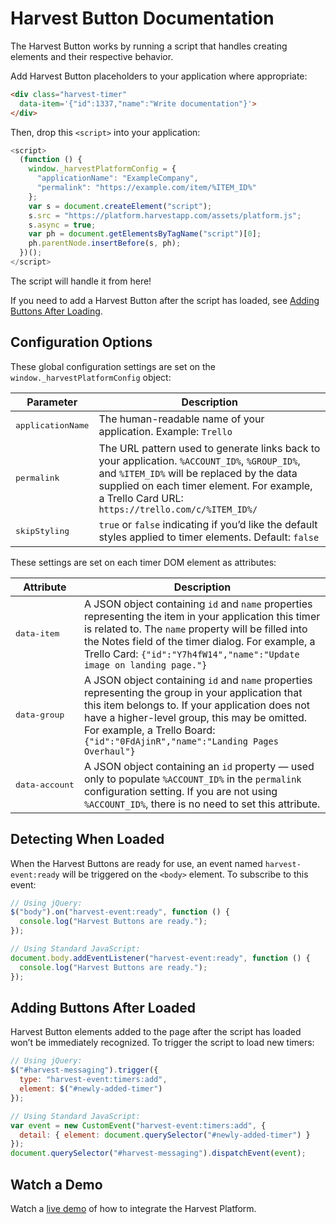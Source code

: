 # Harvest Button Documentation

The Harvest Button works by running a script that handles creating elements and their respective behavior.

Add Harvest Button placeholders to your application where appropriate:

```html
<div class="harvest-timer"
  data-item='{"id":1337,"name":"Write documentation"}'>
</div>
```

Then, drop this `<script>` into your application:

```javascript
<script>
  (function () {
    window._harvestPlatformConfig = {
      "applicationName": "ExampleCompany",
      "permalink": "https://example.com/item/%ITEM_ID%"
    };
    var s = document.createElement("script");
    s.src = "https://platform.harvestapp.com/assets/platform.js";
    s.async = true;
    var ph = document.getElementsByTagName("script")[0];
    ph.parentNode.insertBefore(s, ph);
  })();
</script>
```

The script will handle it from here!

If you need to add a Harvest Button after the script has loaded, see [Adding Buttons After Loading](#adding-buttons-after-loaded).

## Configuration Options

These global configuration settings are set on the `window._harvestPlatformConfig` object:

| Parameter                  | Description
|----------------------------|-------------
| <pre>applicationName</pre> | The human-readable name of your application. Example: `Trello`
| <pre>permalink</pre>       | The URL pattern used to generate links back to your application. `%ACCOUNT_ID%`, `%GROUP_ID%`, and `%ITEM_ID%` will be replaced by the data supplied on each timer element. For example, a Trello Card URL: `https://trello.com/c/%ITEM_ID%/`
| <pre>skipStyling</pre>     | `true` or `false` indicating if you’d like the default styles applied to timer elements. Default: `false`

These settings are set on each timer DOM element as attributes:

| Attribute               | Description
|-------------------------|-------------
| <pre>data-item</pre>    | A JSON object containing `id` and `name` properties representing the item in your application this timer is related to. The `name` property will be filled into the Notes field of the timer dialog. For example, a Trello Card: `{"id":"Y7h4fW14","name":"Update image on landing page."}`
| <pre>data-group</pre>   | A JSON object containing `id` and `name` properties representing the group in your application that this item belongs to. If your application does not have a higher-level group, this may be omitted. For example, a Trello Board: `{"id":"0FdAjinR","name":"Landing Pages Overhaul"}`
| <pre>data-account</pre> | A JSON object containing an `id` property — used only to populate `%ACCOUNT_ID%` in the `permalink` configuration setting. If you are not using `%ACCOUNT_ID%`, there is no need to set this attribute.

## Detecting When Loaded

When the Harvest Buttons are ready for use, an event named `harvest-event:ready` will be triggered on the `<body>` element. To subscribe to this event:

```javascript
// Using jQuery:
$("body").on("harvest-event:ready", function () {
  console.log("Harvest Buttons are ready.");
});

// Using Standard JavaScript:
document.body.addEventListener("harvest-event:ready", function () {
  console.log("Harvest Buttons are ready.");
});
```

## Adding Buttons After Loaded

Harvest Button elements added to the page after the script has loaded won’t be immediately recognized. To trigger the script to load new timers:

```javascript
// Using jQuery:
$("#harvest-messaging").trigger({
  type: "harvest-event:timers:add",
  element: $("#newly-added-timer")
});

// Using Standard JavaScript:
var event = new CustomEvent("harvest-event:timers:add", {
  detail: { element: document.querySelector("#newly-added-timer") }
});
document.querySelector("#harvest-messaging").dispatchEvent(event);
```

## Watch a Demo

Watch a [live demo](https://www.youtube.com/watch?v=-9p1L8ED9Us) of how to integrate the Harvest Platform.
